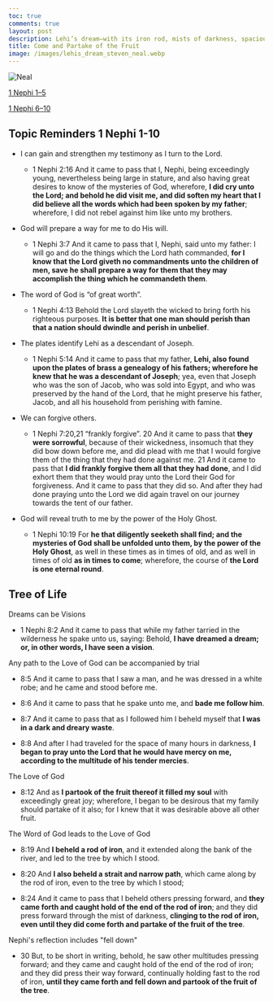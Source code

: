 ```yaml
---
toc: true
comments: true
layout: post
description: Lehi’s dream—with its iron rod, mists of darkness, spacious building, and tree with “most sweet” fruit—is an inspiring invitation to receive the blessings of the Savior’s love and atoning sacrifice.
title: Come and Partake of the Fruit
image: /images/lehis_dream_steven_neal.webp
---
```


![Neal]({{site.baseurl}}/images/lehis_dream_steven_neal.webp)

[1 Nephi 1–5](https://www.churchofjesuschrist.org/study/manual/come-follow-me-for-home-and-church-book-of-mormon-2024/02?lang=eng)

[1 Nephi 6–10](https://www.churchofjesuschrist.org/study/manual/come-follow-me-for-home-and-church-book-of-mormon-2024/03?lang=eng)

## Topic Reminders 1 Nephi 1-10

- I can gain and strengthen my testimony as I turn to the Lord.
  - 1 Nephi 2:16 And it came to pass that I, Nephi, being exceedingly young, nevertheless being large in stature, and also having great desires to know of the mysteries of God, wherefore, **I did cry unto the Lord; and behold he did visit me, and did soften my heart that I did believe all the words which had been spoken by my father**; wherefore, I did not rebel against him like unto my brothers.

- God will prepare a way for me to do His will.
  - 1 Nephi 3:7 And it came to pass that I, Nephi, said unto my father: I will go and do the things which the Lord hath commanded, **for I know that the Lord giveth no commandments unto the children of men, save he shall prepare a way for them that they may accomplish the thing which he commandeth them**.

- The word of God is “of great worth”.
  - 1 Nephi 4:13 Behold the Lord slayeth the wicked to bring forth his righteous purposes. **It is better that one man should perish than that a nation should dwindle and perish in unbelief**.

- The plates identify Lehi as a descendant of Joseph.
  - 1 Nephi 5:14 And it came to pass that my father, **Lehi, also found upon the plates of brass a genealogy of his fathers; wherefore he knew that he was a descendant of Joseph**; yea, even that Joseph who was the son of Jacob, who was sold into Egypt, and who was preserved by the hand of the Lord, that he might preserve his father, Jacob, and all his household from perishing with famine.

- We can forgive others.
  - 1 Nephi 7:20,21  “frankly forgive”. 20 And it came to pass that **they were sorrowful**, because of their wickedness, insomuch that they did bow down before me, and did plead with me that I would forgive them of the thing that they had done against me.  21 And it came to pass that **I did frankly forgive them all that they had done**, and I did exhort them that they would pray unto the Lord their God for forgiveness. And it came to pass that they did so. And after they had done praying unto the Lord we did again travel on our journey towards the tent of our father.

- God will reveal truth to me by the power of the Holy Ghost.
  - 1 Nephi 10:19 For **he that diligently seeketh shall find; and the mysteries of God shall be unfolded unto them, by the power of the Holy Ghost**, as well in these times as in times of old, and as well in times of old **as in times to come**; wherefore, the course of **the Lord is one eternal round**.

## Tree of Life
Dreams can be Visions
- 1 Nephi 8:2 And it came to pass that while my father tarried in the wilderness he spake unto us, saying: Behold, **I have dreamed a dream; or, in other words, I have seen a vision**.

Any path to the Love of God can be accompanied by trial
- 8:5 And it came to pass that I saw a man, and he was dressed in a white robe; and he came and stood before me.

- 8:6 And it came to pass that he spake unto me, and **bade me follow him**.

- 8:7 And it came to pass that as I followed him I beheld myself that **I was in a dark and dreary waste**.

- 8:8 And after I had traveled for the space of many hours in darkness, **I began to pray unto the Lord that he would have mercy on me, according to the multitude of his tender mercies**.

The Love of God
- 8:12 And as **I partook of the fruit thereof it filled my soul** with exceedingly great joy; wherefore, I began to be desirous that my family should partake of it also; for I knew that it was desirable above all other fruit.

The Word of God leads to the Love of God
- 8:19 And **I beheld a rod of iron**, and it extended along the bank of the river, and led to the tree by which I stood.

- 8:20 And **I also beheld a strait and narrow path**, which came along by the rod of iron, even to the tree by which I stood;

- 8:24 And it came to pass that I beheld others pressing forward, and **they came forth and caught hold of the end of the rod of iron**; and they did press forward through the mist of darkness, **clinging to the rod of iron, even until they did come forth and partake of the fruit of the tree**.

Nephi's reflection includes "fell down"
- 30 But, to be short in writing, behold, he saw other multitudes pressing forward; and they came and caught hold of the end of the rod of iron; and they did press their way forward, continually holding fast to the rod of iron, **until they came forth and fell down and partook of the fruit of the tree**.